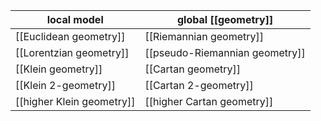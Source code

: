 

  local model           |     global [[geometry]]
------------------------|--------------------------
 [[Euclidean geometry]] | [[Riemannian geometry]]
 [[Lorentzian geometry]]| [[pseudo-Riemannian geometry]]
  [[Klein geometry]]    |    [[Cartan geometry]]
 [[Klein 2-geometry]]       |   [[Cartan 2-geometry]]
 [[higher Klein geometry]]  |   [[higher Cartan geometry]]
